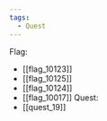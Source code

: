 ```yaml
---
tags:
  - Quest
---
```

Flag:
- [[flag_10123]]
- [[flag_10125]]
- [[flag_10124]]
- [[flag_10017]]
Quest:
- [[quest_19]]
